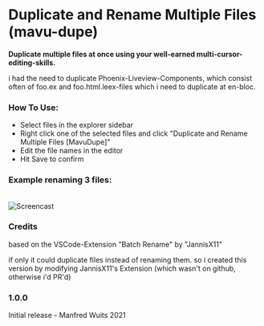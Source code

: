 # Duplicate and Rename Multiple Files (mavu-dupe)

**Duplicate multiple files at once using your well-earned multi-cursor-editing-skills.**

i had the need to duplicate Phoenix-Liveview-Components, which consist often of foo.ex and foo.html.leex-files which i need to duplicate at en-bloc.


### How To Use:

* Select files in the explorer sidebar
* Right click one of the selected files and click "Duplicate and Rename Multiple Files [MavuDupe]"
* Edit the file names in the editor
* Hit Save to confirm

### Example renaming 3 files: 

<div>&nbsp;</div
 
 ![Screencast](https://raw.githubusercontent.com/mavuio/mavu-dupe/main/images/screencast.gif)

### Credits

based on the VSCode-Extension "Batch Rename" by "JannisX11"

if only it could duplicate files instead of renaming them. so i created this version by modifying JannisX11's Extension (which wasn't on github, otherwise i'd PR'd)


### 1.0.0

Initial release  - Manfred Wuits 2021  
